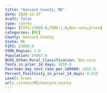 ```yaml
---
title: "Hancock County, ME"
date: 2020-12-27
draft: false
type: county
tags: [FIPS:23009.0,FEMA:1.0,Non-core,Green]
categories: [ME]
County: Hancock County
State: ME
FIPS: 23009.0
FEMA_Region: 1.0
Population: 54987.0
NCHS_Urban_Rural_Classification: Non-core
Tests_in_prior_14_days: 1019.0
Fourteen_day_test_rate_per_100000: 1853.0
Percent_Positivity_in_prior_14_days: 0.033
Level: Green
url: /states/ME/hancock-county
---
```



